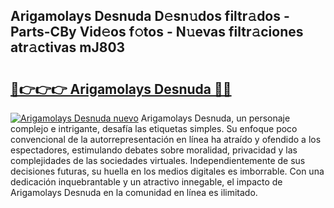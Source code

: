 ## Arigamolays Desnuda D𝚎sn𝚞dos filtr𝚊dos - Parts-CBy Vid𝚎os f𝚘tos - N𝚞evas filtr𝚊ciones atr𝚊ctivas mJ803

# <h2><a href="http://mbbc32.tromn.icu/?c=Arigamolays+Desnuda">🔗👉👉👉 Arigamolays Desnuda 🔗🔗</a></h2>

[![Arigamolays Desnuda nuevo](https://i.imgur.com/pEAQMta.gif)](http://mbbc32.tromn.icu/?c=Arigamolays+Desnuda)
Arigamolays Desnuda, un personaje complejo e intrigante, desafía las etiquetas simples. Su enfoque poco convencional de la autorrepresentación en línea ha atraído y ofendido a los espectadores, estimulando debates sobre moralidad, privacidad y las complejidades de las sociedades virtuales. Independientemente de sus decisiones futuras, su huella en los medios digitales es imborrable. Con una dedicación inquebrantable y un atractivo innegable, el impacto de Arigamolays Desnuda en la comunidad en línea es ilimitado.
